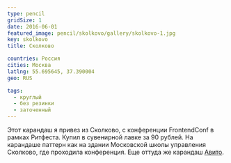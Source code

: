 ```yaml
---
type: pencil
gridSize: 1
date: 2016-06-01
featured_image: pencil/skolkovo/gallery/skolkovo-1.jpg
key: skolkovo
title: Сколково

countries: Россия
cities: Москва
latlng: 55.695645, 37.390004
geo: RUS

tags:
  - круглый
  - без резинки
  - заточенный
---
```


Этот карандаш я привез из Сколково, с конференции FrontendConf в рамках Ритфеста. Купил в сувенирной лавке за 90 рублей. На карандаше паттерн как на здании Московской школы управления Сколково, где проходила конференция. Еще оттуда же карандаш [Авито](?display=avito).
